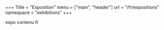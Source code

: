 +++
Title = "Exposition"
menu = ["main", "header"]
url = "/fr/expositions"
namespace = "exhibitions"
+++

expo contenu fr